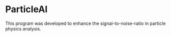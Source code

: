 # ParticleAI

This program was developed to enhance the signal-to-noise-ratio in particle physics analysis. 
